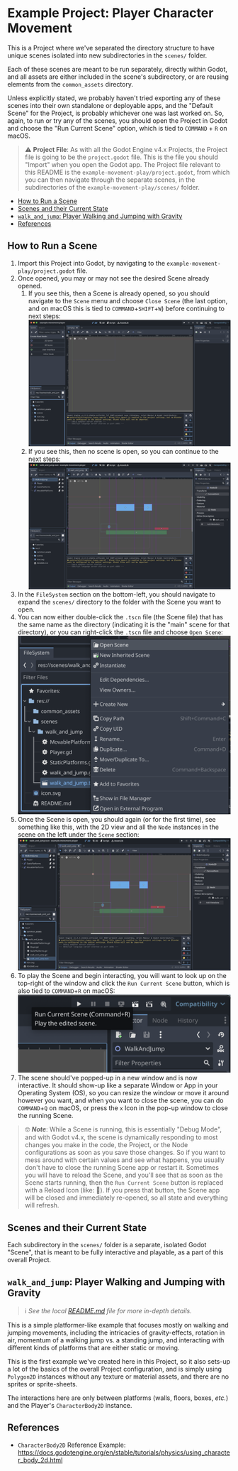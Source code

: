 # Example Project: Player Character Movement

This is a Project where we've separated the directory structure to have unique scenes isolated into new subdirectories in the `scenes/` folder.

Each of these scenes are meant to be run separately, directly within Godot, and all assets are either included in the scene's subdirectory, or are reusing elements from the `common_assets` directory.

Unless explicitly stated, we probably haven't tried exporting any of these scenes into their own standalone or deployable apps, and the "Default Scene" for the Project, is probably whichever one was last worked on. So, again, to run or try any of the scenes, you should open the Project in Godot and choose the "Run Current Scene" option, which is tied to `COMMAND` + `R` on macOS.

> ⚠️ __Project File__: As with all the Godot Engine v4.x Projects, the Project file is going to be the `project.godot` file. This is the file you should "Import" when you open the Godot app. The Project file relevant to this README is the `example-movement-play/project.godot`, from which you can then navigate through the separate scenes, in the subdirectories of the `example-movement-play/scenes/` folder.

<!-- MarkdownTOC -->

- [How to Run a Scene](#how-to-run-a-scene)
- [Scenes and their Current State](#scenes-and-their-current-state)
- [`walk_and_jump`: Player Walking and Jumping with Gravity](#walk_and_jump-player-walking-and-jumping-with-gravity)
- [References](#references)

<!-- /MarkdownTOC -->

<a id="how-to-run-a-scene"></a>
## How to Run a Scene

1. Import this Project into Godot, by navigating to the `example-movement-play/project.godot` file.
1. Once opened, you may or may not see the desired Scene already opened.
	1. If you see this, then a Scene is already opened, so you should navigate to the `Scene` menu and choose `Close Scene` (the last option, and on macOS this is tied to `COMMAND`+`SHIFT`+`W`) before continuing to next steps:
		![Godot view with a previously opened Scene](../_docs-assets/scene-openandrun-01a.png)
	1. If you see this, then no scene is open, so you can continue to the next steps:
		![Godot view without any open Scenes](../_docs-assets/scene-openandrun-01b.png)
1. In the `FileSystem` section on the bottom-left, you should navigate to expand the `scenes/` directory to the folder with the Scene you want to open.
1. You can now either double-click the `.tscn` file (the Scene file) that has the same name as the directory (indicating it is the "main" scene for that directory), or you can right-click the `.tscn` file and choose `Open Scene`:
	![Right-click menu for `.tscn` file](../_docs-assets/scene-openandrun-02.png)
1. Once the Scene is open, you should again (or for the first time), see something like this, with the 2D view and all the `Node` instances in the scene on the left under the `Scene` section:
	![Godot view wiht an opened Scene](../_docs-assets/scene-openandrun-03.png)
1. To play the Scene and begin interacting, you will want to look up on the top-right of the window and click the `Run Current Scene` button, which is also tied to `COMMAND`+`R` on macOS:
	![Run Current Scene button example](../_docs-assets/scene-openandrun-04.png)
1. The scene should've popped-up in a new window and is now interactive. It should show-up like a separate Window or App in your Operating System (OS), so you can resize the window or move it around however you want, and when you want to close the scene, you can do `COMMAND`+`Q` on macOS, or press the `x` Icon in the pop-up window to close the running Scene.

> 🤓 ___Note___: While a Scene is running, this is essentially "Debug Mode", and with Godot v4.x, the scene is dynamically responding to most changes you make in the code, the Project, or the Node configurations as soon as you save those changes. So if you want to mess around with certain values and see what happens, you usually don't have to close the running Scene app or restart it. Sometimes you will have to reload the Scene, and you'll see that as soon as the Scene starts running, then the `Run Current Scene` button is replaced with a Reload Icon (like: 🔄). If you press that button, the Scene app will be closed and immediately re-opened, so all state and everything will refresh.

<a id="scenes-and-their-current-state"></a>
## Scenes and their Current State

Each subdirectory in the `scenes/` folder is a separate, isolated Godot "Scene", that is meant to be fully interactive and playable, as a part of this overall Project.

<a id="walk_and_jump-player-walking-and-jumping-with-gravity"></a>
## `walk_and_jump`: Player Walking and Jumping with Gravity

> ℹ️ _See the local [README.md](./scenes/walk_and_jump/README.md) file for more in-depth details._

This is a simple platformer-like example that focuses mostly on walking and jumping movements, including the intricacies of gravity-effects, rotation in air, momentum of a walking jump vs. a standing jump, and interacting with different kinds of platforms that are either static or moving.

This is the first example we've created here in this Project, so it also sets-up a lot of the basics of the overall Project configuration, and is simply using `Polygon2D` instances without any texture or material assets, and there are no sprites or sprite-sheets.

The interactions here are only between platforms (walls, floors, boxes, _etc._) and the Player's `CharacterBody2D` instance.

<a id="references"></a>
## References

- `CharacterBody2D` Reference Example: https://docs.godotengine.org/en/stable/tutorials/physics/using_character_body_2d.html

